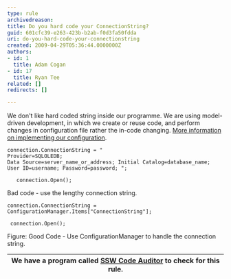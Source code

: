 ```yaml
---
type: rule
archivedreason: 
title: Do you hard code your ConnectionString?
guid: 601cfc39-e263-423b-b2ab-f0d3fa50fdda
uri: do-you-hard-code-your-connectionstring
created: 2009-04-29T05:36:44.0000000Z
authors:
- id: 1
  title: Adam Cogan
- id: 17
  title: Ryan Tee
related: []
redirects: []

---
```


We don't like hard coded string inside our programme. We are using model-driven development, in which we create or reuse code, and perform changes in configuration file rather the in-code changing. [More information on implementing our configuration](/Pages/ConfigurationManagementAppBlock.aspx).   
<!--endintro-->


```
connection.ConnectionString = "
Provider=SQLOLEDB;
Data Source=server_name_or_address; Initial Catalog=database_name;
User ID=username; Password=password; ";

   connection.Open();
```

Bad code - use the lengthy connection string.

```
connection.ConnectionString = ConfigurationManager.Items["ConnectionString"];

 connection.Open();
```

Figure: Good Code - Use ConfigurationManager to handle the connection string.

| We have a program called [SSW Code Auditor](http&#58;//www.ssw.com.au/ssw/CodeAuditor/Default.aspx) to check for this rule.  |
| --- |

